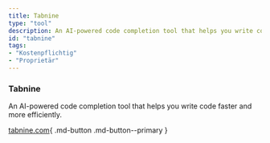 ```yaml
---
title: Tabnine
type: "tool"
description: An AI-powered code completion tool that helps you write code faster and more efficiently.
id: "tabnine"
tags:
- "Kostenpflichtig"
- "Proprietär"
---
```


### Tabnine

An AI-powered code completion tool that helps you write code faster and more efficiently.

[tabnine.com](https://www.tabnine.com/){ .md-button .md-button--primary } 
